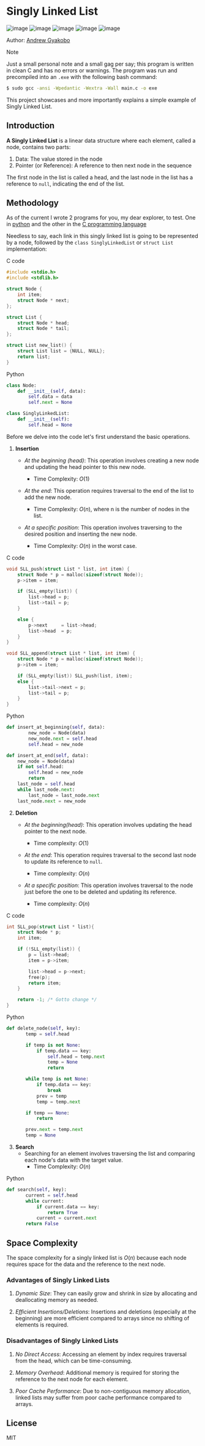 # Singly Linked List

![image](https://img.shields.io/badge/Python-FFD43B?style=for-the-badge&logo=python&logoColor=blue)
![image](https://img.shields.io/badge/C-00599C?style=for-the-badge&logo=c&logoColor=white)
![image](https://img.shields.io/badge/C%2B%2B-00599C?style=for-the-badge&logo=c%2B%2B&logoColor=white)
![image](https://img.shields.io/badge/CMake-064F8C?style=for-the-badge&logo=cmake&logoColor=white)
![image](https://img.shields.io/badge/windows%20terminal-4D4D4D?style=for-the-badge&logo=windows%20terminal&logoColor=white)

Author: [Andrew Gyakobo](https://github.com/Gyakobo)

>[!NOTE]
>Just a small personal note and a small gag per say; this program is written in clean C and has no errors or warnings. The program was run and precompiled into an `.exe` with the following bash command:

```bash
$ sudo gcc -ansi -Wpedantic -Wextra -Wall main.c -o exe
```

This project showcases and more importantly explains a simple example of Singly Linked List.

## Introduction

**A Singly Linked List** is a linear data structure where each element, called a node, contains two parts:

1. Data: The value stored in the node
1. Pointer (or Reference): A reference to then next node in the sequence

The first node in the list is called a head, and the last node in the list has a reference to `null`, indicating the end of the list.

## Methodology

As of the current I wrote 2 programs for you, my dear explorer, to test. One in [python](https://github.com/Gyakobo/Singly-Linked-List/blob/main/main.py) and the other in the [C programming language](https://github.com/Gyakobo/Singly-Linked-List/blob/main/main.c)

Needless to say, each link in this singly linked list is going to be represented by a node, followed by the `class SinglyLinkedList` or `struct List` implementation:

C code
```c
#include <stdio.h>
#include <stdlib.h>

struct Node {
    int item;
    struct Node * next;
};

struct List {
    struct Node * head;
    struct Node * tail;
};

struct List new_list() {
    struct List list = {NULL, NULL};
    return list;
}
```

Python
```python
class Node:
    def __init__(self, data):
        self.data = data
        self.next = None

class SinglyLinkedList:
    def __init__(self):
        self.head = None
```

Before we delve into the code let's first understand the basic operations. 

1. **Insertion**

    * *At the beginning (head)*: This operation involves creating a new node and updating the head pointer to this new node.

        * Time Complexity: $O(1)$
    
    * *At the end*: This operation requires traversal to the end of the list to add the new node.

        * Time Complexity: $O(n)$, where n is the number of nodes in the list. 

    * *At a specific position*: This operation involves traversing to the desired position and inserting the new node.

        * Time Complexity: $O(n)$ in the worst case.

C code
```c
void SLL_push(struct List * list, int item) {
    struct Node * p = malloc(sizeof(struct Node));
    p->item = item;

    if (SLL_empty(list)) {
        list->head = p;        
        list->tail = p;        
    }

    else {
        p->next     = list->head;
        list->head  = p; 
    }
}

void SLL_append(struct List * list, int item) {
    struct Node * p = malloc(sizeof(struct Node));
    p->item = item;

    if (SLL_empty(list)) SLL_push(list, item);
    else {
        list->tail->next = p;
        list->tail = p;
    }
}
```

Python
```python    
def insert_at_beginning(self, data):
        new_node = Node(data)
        new_node.next = self.head
        self.head = new_node

def insert_at_end(self, data):
    new_node = Node(data)
    if not self.head:
        self.head = new_node
        return
    last_node = self.head
    while last_node.next:
        last_node = last_node.next
    last_node.next = new_node
```

2. **Deletion**

    * *At the beginning(head)*: This operation involves updating the head pointer to the next node.
        
        * Time complexity: $O(1)$
    
    * *At the end*: This operation requires traversal to the second last node to update its reference to `null`.

        * Time complexity: $O(n)$

    * *At a specific position*: This operation involves traversal to the node just before the one to be deleted and updating its reference.
        
        * Time complexity: $O(n)$

C code
```c
int SLL_pop(struct List * list){
    struct Node * p;
    int item;

    if (!SLL_empty(list)) {
        p = list->head;
        item = p->item;

        list->head = p->next; 
        free(p);
        return item;
    }

    return -1; /* Gotto change */
}
```

Python
```python
def delete_node(self, key):
       temp = self.head

       if temp is not None:
           if temp.data == key:
               self.head = temp.next
               temp = None
               return

       while temp is not None:
           if temp.data == key:
               break
           prev = temp
           temp = temp.next

       if temp == None:
           return

       prev.next = temp.next
       temp = None
```

3. **Search**
    * Searching for an element involves traversing the list and comparing each node's data with the target value.
        * Time Complexity: $O(n)$

Python
```python
def search(self, key):
       current = self.head
       while current:
           if current.data == key:
               return True
           current = current.next
       return False
```

## Space Complexity 

The space complexity for a singly linked list is $O(n)$ because each node requires space for the data and the reference to the next node.

### Advantages of Singly Linked Lists

1. *Dynamic Size*: They can easily grow and shrink in size by allocating and deallocating memory as needed.

1. *Efficient Insertions/Deletions*: Insertions and deletions (especially at the beginning) are more efficient compared to arrays since no shifting of elements is required.

### Disadvantages of Singly Linked Lists

1. *No Direct Access*: Accessing an element by index requires traversal from the head, which can be time-consuming.

1. *Memory Overhead*: Additional memory is required for storing the reference to the next node for each element.

1. *Poor Cache Performance*: Due to non-contiguous memory allocation, linked lists may suffer from poor cache performance compared to arrays.

## License
MIT

